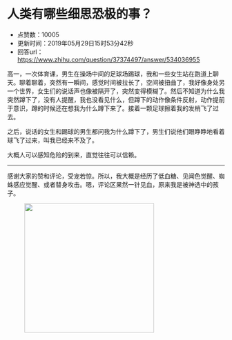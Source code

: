 # 人类有哪些细思恐极的事？
- 点赞数：10005
- 更新时间：2019年05月29日15时53分42秒
- 回答url：https://www.zhihu.com/question/37374497/answer/534036955
<body>
 <p data-pid="i8iWm87B">高一，一次体育课，男生在操场中间的足球场踢球，我和一些女生站在跑道上聊天。聊着聊着，突然有一瞬间，感觉时间被拉长了，空间被扭曲了，我好像身处另一个世界，女生们的说话声也像被隔开了，突然变得模糊了。然后不知道为什么我突然蹲下了，没有人提醒，我也没看见什么，但蹲下的动作像条件反射，动作提前于意识，蹲的时候还在想我为什么蹲下来了。接着一颗足球擦着我的发梢飞了过去。</p>
 <p data-pid="iJUsN7gb">之后，说话的女生和踢球的男生都问我为什么蹲下了，男生们说他们眼睁睁地看着球飞了过来，叫我已经来不及了。</p>
 <p data-pid="9QsW7j1-">大概人可以感知危险的到来，直觉往往可以信赖。</p>
 <hr>
 <p data-pid="xwqhMW7n">感谢大家的赞和评论，受宠若惊。所以，我大概是经历了低血糖、见闻色觉醒、蜘蛛感应觉醒、或者替身攻击。嗯，评论区果然一针见血，原来我是被神选中的孩子。</p>
 <figure data-size="normal">
  <img src="https://picx.zhimg.com/50/v2-4abd855242f1bd756939779d5217371b_720w.jpg?source=1940ef5c" data-caption="" data-size="normal" data-rawwidth="300" data-rawheight="300" data-original-token="v2-0542ccbe0b35b7730bdbcca41db6376d" data-default-watermark-src="https://pica.zhimg.com/50/v2-a5bf003092dd1dd0e954f38a155f864f_720w.jpg?source=1940ef5c" class="content_image" width="300">
 </figure>
 <p></p>
</body>